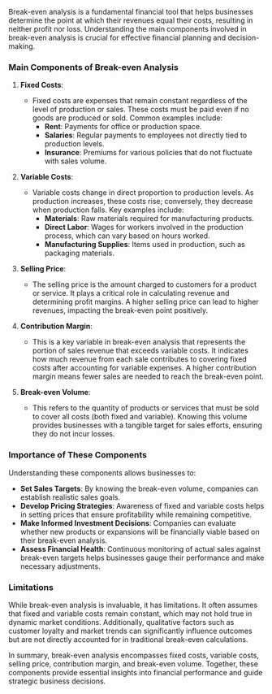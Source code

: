 Break-even analysis is a fundamental financial tool that helps businesses determine the point at which their revenues equal their costs, resulting in neither profit nor loss. Understanding the main components involved in break-even analysis is crucial for effective financial planning and decision-making.

### Main Components of Break-even Analysis

1. **Fixed Costs**: 
   - Fixed costs are expenses that remain constant regardless of the level of production or sales. These costs must be paid even if no goods are produced or sold. Common examples include:
     - **Rent**: Payments for office or production space.
     - **Salaries**: Regular payments to employees not directly tied to production levels.
     - **Insurance**: Premiums for various policies that do not fluctuate with sales volume.

2. **Variable Costs**: 
   - Variable costs change in direct proportion to production levels. As production increases, these costs rise; conversely, they decrease when production falls. Key examples include:
     - **Materials**: Raw materials required for manufacturing products.
     - **Direct Labor**: Wages for workers involved in the production process, which can vary based on hours worked.
     - **Manufacturing Supplies**: Items used in production, such as packaging materials.

3. **Selling Price**: 
   - The selling price is the amount charged to customers for a product or service. It plays a critical role in calculating revenue and determining profit margins. A higher selling price can lead to higher revenues, impacting the break-even point positively.

4. **Contribution Margin**: 
   - This is a key variable in break-even analysis that represents the portion of sales revenue that exceeds variable costs. It indicates how much revenue from each sale contributes to covering fixed costs after accounting for variable expenses. A higher contribution margin means fewer sales are needed to reach the break-even point.

5. **Break-even Volume**: 
   - This refers to the quantity of products or services that must be sold to cover all costs (both fixed and variable). Knowing this volume provides businesses with a tangible target for sales efforts, ensuring they do not incur losses.

### Importance of These Components

Understanding these components allows businesses to:

- **Set Sales Targets**: By knowing the break-even volume, companies can establish realistic sales goals.
- **Develop Pricing Strategies**: Awareness of fixed and variable costs helps in setting prices that ensure profitability while remaining competitive.
- **Make Informed Investment Decisions**: Companies can evaluate whether new products or expansions will be financially viable based on their break-even analysis.
- **Assess Financial Health**: Continuous monitoring of actual sales against break-even targets helps businesses gauge their performance and make necessary adjustments.

### Limitations

While break-even analysis is invaluable, it has limitations. It often assumes that fixed and variable costs remain constant, which may not hold true in dynamic market conditions. Additionally, qualitative factors such as customer loyalty and market trends can significantly influence outcomes but are not directly accounted for in traditional break-even calculations.

In summary, break-even analysis encompasses fixed costs, variable costs, selling price, contribution margin, and break-even volume. Together, these components provide essential insights into financial performance and guide strategic business decisions.
